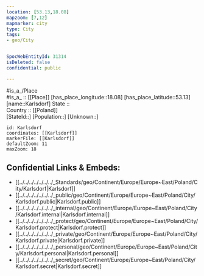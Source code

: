 ```yaml
---
location: [53.13,18.08] 
mapzoom: [7,12] 
mapmarker: city 
type: City
tags:
- geo/City


SpocWebEntityId: 31314
isDeleted: false
confidential: public

---
```

#is_a_/Place  
#is_a_ :: [[Place]] 
[has_place_longitude::18.08] 
[has_place_latitude::53.13] 
[name::Karlsdorf] 
State ::  
Country :: [[Poland]]  
[StateId::] 
[Population::] 
[Unknown::] 


```leaflet
id: Karlsdorf
coordinates: [[Karlsdorf]] 
markerFile: [[Karlsdorf]] 
defaultZoom: 11 
maxZoom: 18
```


## Confidential Links & Embeds: 
- [[../../../../../../../_Standards/geo/Continent/Europe/Europe~East/Poland/City/Karlsdorf|Karlsdorf]] 
- [[../../../../../../../_public/geo/Continent/Europe/Europe~East/Poland/City/Karlsdorf.public|Karlsdorf.public]] 
- [[../../../../../../../_internal/geo/Continent/Europe/Europe~East/Poland/City/Karlsdorf.internal|Karlsdorf.internal]] 
- [[../../../../../../../_protect/geo/Continent/Europe/Europe~East/Poland/City/Karlsdorf.protect|Karlsdorf.protect]] 
- [[../../../../../../../_private/geo/Continent/Europe/Europe~East/Poland/City/Karlsdorf.private|Karlsdorf.private]] 
- [[../../../../../../../_personal/geo/Continent/Europe/Europe~East/Poland/City/Karlsdorf.personal|Karlsdorf.personal]] 
- [[../../../../../../../_secret/geo/Continent/Europe/Europe~East/Poland/City/Karlsdorf.secret|Karlsdorf.secret]] 
